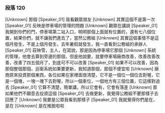 ### 段落 120

[Unknown] 那個
[Speaker_01] 我看觀眾朋友
[Unknown] 其實這個不是第一次
[Speaker_01] 反映是停車場的管理的問題
[Unknown] 觀眾在講說
[Speaker_01] 我開到你們的門，停車場第二站入口，明明那個上面就有位置的，還有七八個位置，結果你們，就不讓我們進去了，當然公務組
[Unknown] 其實這個事情不是這個月發生，不是上個月發生，去年暑假就發生，我一直看到公務組的承辦人
[Speaker_01] 莊映雪，主人，在寫說，那是因為停車場它那個
[Unknown] 系統的管理，他會去算到旁邊的那個，但是他說要，就要停車場廠商改善，改善改善改善，改善了四五個月了，到底可不可以改善
[Speaker_01] 如果不可以改善，因為那個整個那個，巡衛系統如果要更新，我知道那個，那個不便宜啦
[Unknown] 廠商原來投資那個東西，各位如果在家裡面很清楚，它不是一個位一個位去對喔，它是一個塊，一塊一塊下去對喔，所以一個車位，一個地方有三個位置，它這樣對過去
[Speaker_01] 它算不清楚，簡單講，所以它會有，它會有落差
[Unknown] 那如果他們不願意去投資這個
[Speaker_01] 去做更新，我覺得公務組不要那樣子去回應了
[Unknown] 我要是公眾我看到那樣子
[Speaker_01] 我就覺得你們是在，是在
[Unknown] 是在推脫啦啦
